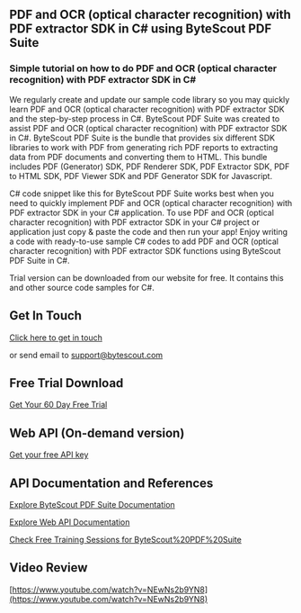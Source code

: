 ## PDF and OCR (optical character recognition) with PDF extractor SDK in C# using ByteScout PDF Suite

### Simple tutorial on how to do PDF and OCR (optical character recognition) with PDF extractor SDK in C#

We regularly create and update our sample code library so you may quickly learn PDF and OCR (optical character recognition) with PDF extractor SDK and the step-by-step process in C#. ByteScout PDF Suite was created to assist PDF and OCR (optical character recognition) with PDF extractor SDK in C#. ByteScout PDF Suite is the bundle that provides six different SDK libraries to work with PDF from generating rich PDF reports to extracting data from PDF documents and converting them to HTML. This bundle includes PDF (Generator) SDK, PDF Renderer SDK, PDF Extractor SDK, PDF to HTML SDK, PDF Viewer SDK and PDF Generator SDK for Javascript.

C# code snippet like this for ByteScout PDF Suite works best when you need to quickly implement PDF and OCR (optical character recognition) with PDF extractor SDK in your C# application. To use PDF and OCR (optical character recognition) with PDF extractor SDK in your C# project or application just copy & paste the code and then run your app! Enjoy writing a code with ready-to-use sample C# codes to add PDF and OCR (optical character recognition) with PDF extractor SDK functions using ByteScout PDF Suite in C#.

Trial version can be downloaded from our website for free. It contains this and other source code samples for C#.

## Get In Touch

[Click here to get in touch](https://bytescout.zendesk.com/hc/en-us/requests/new?subject=ByteScout%20PDF%20Suite%20Question)

or send email to [support@bytescout.com](mailto:support@bytescout.com?subject=ByteScout%20PDF%20Suite%20Question) 

## Free Trial Download

[Get Your 60 Day Free Trial](https://bytescout.com/download/web-installer?utm_source=github-readme)

## Web API (On-demand version)

[Get your free API key](https://pdf.co/documentation/api?utm_source=github-readme)

## API Documentation and References

[Explore ByteScout PDF Suite Documentation](https://bytescout.com/documentation/index.html?utm_source=github-readme)

[Explore Web API Documentation](https://pdf.co/documentation/api?utm_source=github-readme)

[Check Free Training Sessions for ByteScout%20PDF%20Suite](https://academy.bytescout.com/)

## Video Review

[https://www.youtube.com/watch?v=NEwNs2b9YN8](https://www.youtube.com/watch?v=NEwNs2b9YN8)